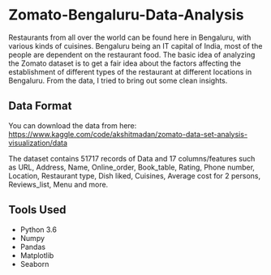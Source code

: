 # Zomato-Bengaluru-Data-Analysis
Restaurants from all over the world can be found here in Bengaluru, with various kinds of cuisines. Bengaluru being an IT capital of India, most of the people are dependent on the restaurant food. The basic idea of analyzing the Zomato dataset is to get a fair idea about the factors affecting the establishment of different types of the restaurant at different locations in Bengaluru. From the data, I tried to bring out some clean insights.

## Data Format
You can download the data from here:
https://www.kaggle.com/code/akshitmadan/zomato-data-set-analysis-visualization/data 

The dataset contains 51717 records of Data and 17 columns/features such as URL, Address, Name, Online_order, Book_table, Rating, Phone number, Location, Restaurant type, Dish liked, Cuisines, Average cost for 2 persons, Reviews_list, Menu and more.

## Tools Used
- Python 3.6
- Numpy
- Pandas
- Matplotlib
- Seaborn
